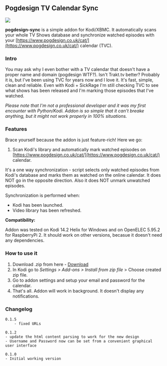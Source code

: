 ## Pogdesign TV Calendar Sync ##
![](http://i.imgur.com/kdSx2ry.png)

**pogdesign-sync** is a simple addon for Kodi/XBMC. It automatically scans your whole TV Shows database and synchronize watched episodes with your [https://www.pogdesign.co.uk/cat/](https://www.pogdesign.co.uk/cat/) calendar (TVC).

### Intro ###
You may ask why I even bother with a TV calendar that doesn't have a proper name and domain (pogdesign WTF?). Isn't Trakt.tv better? Probably it is, but I've been using TVC for years now and I love it. It's fast, simple, clean and reliable. Even with Kodi + SickRage I'm still checking TVC to see what shows has been released and I'm marking those episodes that I've watched.

*Please note that I'm not a professional developer and it was my first encounter with Python/Kodi. Addon is so simple that it can't breake anything, but it might not work properly in 100% situations.*

### Features ###
Brace yourself because the addon is just feature-rich! Here we go:

1. Scan Kodi's library and automatically mark watched episodes on [https://www.pogdesign.co.uk/cat/](https://www.pogdesign.co.uk/cat/) calendar.

It's a one way synchronization - script selects only watched episodes from Kodi's database and marks them as watched on the online calendar. It does NOT go in the opposite direction. Also it does NOT unmark unwatched episodes.

Synchronization is performed when:

- Kodi has been launched.
- Video library has been refreshed.

**Compatibility:**

Addon was tested on Kodi 14.2 Helix for Windows and on OpenELEC 5.95.2 for RaspberryPi 2. It should work on other versions, becasue it doesn't need any dependencies.


### How to use it ###
1. Download .zip from here - [Download](https://github.com/djraw/service.pogdesign.sync/archive/master.zip)
2. In Kodi go to *Settings > Add-ons > Install from zip file* > Choose created zip file.
3. Go to addon settings and setup your email and password for the calendar.
4. That's all. Addon will work in background. It doesn't display any notifications.

### Changelog ###
    0.1.5
        - fixed URLs
	
    0.1.2
	- update the html content parsing to work for the new design
	- Username and Password now can be set from a convenient graphical user interface

    0.1.0
	- Initial working version
